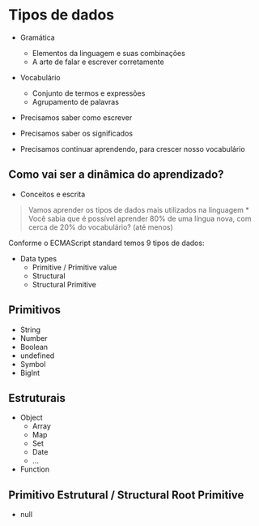 # Tipos de dados

* Gramática
  * Elementos da linguagem e suas combinações
  * A arte de falar e escrever corretamente

* Vocabulário
  * Conjunto de termos e expressões
  * Agrupamento de palavras

* Precisamos saber como escrever
* Precisamos saber os significados
* Precisamos continuar aprendendo, para crescer nosso vocabulário


## Como vai ser a dinâmica do aprendizado?

* Conceitos e escrita

> Vamos aprender os tipos de dados mais utilizados na linguagem
    * Você sabia que é possível aprender 80% de uma língua nova, com cerca de 20% do vocabulário? (até menos)

Conforme o ECMAScript standard temos 9 tipos de dados:

* Data types
  * Primitive / Primitive value
  * Structural
  * Structural Primitive

## Primitivos

* String
* Number
* Boolean
* undefined
* Symbol
* BigInt

## Estruturais

* Object
  * Array
  * Map
  * Set
  * Date
  * ...
* Function

## Primitivo Estrutural / Structural Root Primitive

* null